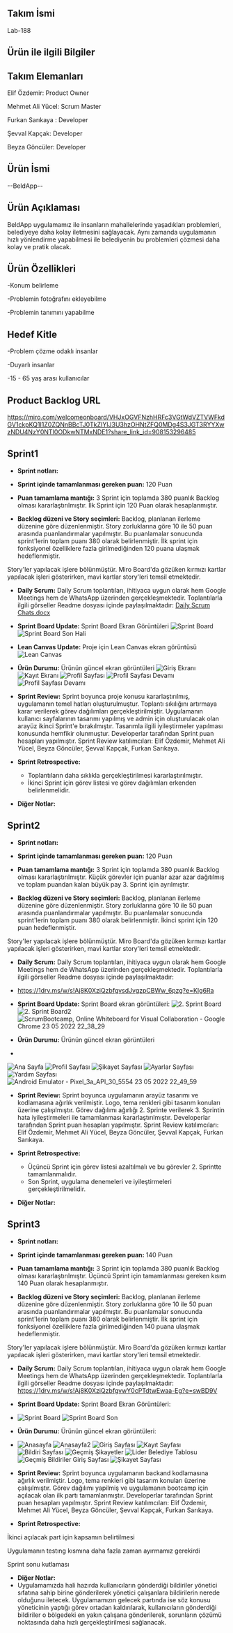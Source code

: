 ## Takım İsmi
  Lab-188

## Ürün ile ilgili Bilgiler

## Takım Elemanları

Elif Özdemir: Product Owner

Mehmet Ali Yücel: Scrum Master

Furkan Sarıkaya : Developer

Şevval Kapçak: Developer

Beyza Göncüler: Developer


## Ürün İsmi

--BeldApp--


## Ürün Açıklaması

BeldApp uygulamamız ile insanların mahallelerinde yaşadıkları problemleri, belediyeye  daha kolay iletmesini sağlayacak. Aynı zamanda uygulamanın hızlı yönlendirme yapabilmesi ile belediyenin bu problemleri çözmesi daha kolay ve pratik olacak.


## Ürün Özellikleri

-Konum belirleme

-Problemin fotoğrafını ekleyebilme

-Problemin tanımını yapabilme


## Hedef Kitle

-Problem çözme odaklı insanlar 

-Duyarlı insanlar

-15 - 65 yaş arası kullanıcılar

## Product Backlog URL
https://miro.com/welcomeonboard/VHJxOGVFNzhHRFc3VGtWdVZTVWFkdGV1ckpKQ1I1Z0ZQNnBBcTJ0TkZIYlJ3U3hzOHNtZFQ0MDg4S3JGT3RYYXwzNDU4NzY0NTI0ODkwNTMxNDE1?share_link_id=908153296485


## Sprint1

* **Sprint notları:** 

* **Sprint içinde tamamlanması gereken puan:** 120 Puan

* **Puan tamamlama mantığı:** 3 Sprint için toplamda 380 puanlık Backlog olması kararlaştırılmıştır. İlk Sprint için 120 Puan olarak hesaplanmıştır.

* **Backlog düzeni ve Story seçimleri:** Backlog, planlanan ilerleme düzenine göre düzenlenmiştir. Story zorluklarına göre 10 ile 50 puan arasında puanlandırmalar yapılmıştır. Bu puanlamalar sonucunda sprint'lerin toplam puanı 380 olarak belirlenmiştir. İlk sprint için fonksiyonel özelliklere fazla girilmediğinden 120 puana ulaşmak hedeflenmiştir.

Story'ler yapılacak işlere bölünmüştür. Miro Board'da gözüken kırmızı kartlar yapılacak işleri gösterirken, mavi kartlar story'leri temsil etmektedir.  


* **Daily Scrum:** Daily Scrum toplantıları, ihitiyaca uygun olarak hem Google Meetings hem de WhatsApp üzerinden gerçekleşmektedir. Toplantılarla ilgili görseller Readme dosyası içinde paylaşılmaktadır: [Daily Scrum Chats.docx](https://github.com/takim-188/BelediyeApp/files/8646095/Daily.Scrum.Chats.docx)


* **Sprint Board Update:** Sprint Board Ekran Görüntüleri ![Sprint Board](https://user-images.githubusercontent.com/104396283/167311414-6aea15cc-c854-45fe-98ad-59b635a4589f.png) ![Sprint Board Son Hali](https://user-images.githubusercontent.com/104396283/167498839-68163639-7fd7-4207-83d2-1ec6199ff98f.png)



* **Lean Canvas Update:** Proje için Lean Canvas ekran görüntüsü  ![Lean Canvas](https://user-images.githubusercontent.com/104396283/167272790-833ca541-48f6-41bb-a8cd-9feb89a4790f.png)


* **Ürün Durumu:** Ürünün güncel ekran görüntüleri ![Giriş Ekranı](https://user-images.githubusercontent.com/104396283/167273303-f7949c70-9234-4479-83bd-a7382720313c.png) ![Kayıt Ekranı](https://user-images.githubusercontent.com/104396283/167273341-64ebe461-9ba0-4cea-b05b-0c3bb88d018c.png) ![Profil Sayfası](https://user-images.githubusercontent.com/104396283/167273597-9334126f-3ab2-40fe-be1e-18300238ead5.png)
 ![Profil Sayfası Devamı](https://user-images.githubusercontent.com/104396283/167273438-129841de-f0f8-4542-a3a9-42288abd74b5.png) 
![Profil Sayfası Devamı](https://user-images.githubusercontent.com/104396283/167273535-41590e2f-fd81-4de5-b406-bdc69dafca35.png)


* **Sprint Review:** Sprint boyunca proje konusu kararlaştırılmış, uygulamanın temel hatları oluşturulmuştur. Toplantı sıkılığını artırmaya karar verilerek görev dağılımları gerçekleştirilmiştir. Uygulamanın kullanıcı sayfalarının tasarımı yapılmış ve admin için oluşturulacak olan arayüz ikinci Sprint'e bırakılmıştır. Tasarımla ilgili iyileştirmeler yapılması konusunda hemfikir olunmuştur. Developerlar tarafından Sprint puan hesapları yapılmıştır. Sprint Review katılımcıları: Elif Özdemir, Mehmet Ali Yücel, Beyza Göncüler, Şevval Kapçak, Furkan Sarıkaya.

* **Sprint Retrospective:** 
  * Toplantıların daha sıklıkla gerçekleştirilmesi kararlaştırılmıştır.
  * İkinci Sprint için görev listesi ve görev dağılımları erkenden belirlenmelidir.

* **Diğer Notlar:**  


## Sprint2

* **Sprint notları:** 

* **Sprint içinde tamamlanması gereken puan:** 120 Puan

* **Puan tamamlama mantığı:** 3 Sprint için toplamda 380 puanlık Backlog olması kararlaştırılmıştır. Küçük görevler için puanlar azar azar dağıtılmış ve toplam puandan kalan büyük pay 3. Sprint için ayrılmıştır.

* **Backlog düzeni ve Story seçimleri:** Backlog, planlanan ilerleme düzenine göre düzenlenmiştir. Story zorluklarına göre 10 ile 50 puan arasında puanlandırmalar yapılmıştır. Bu puanlamalar sonucunda sprint'lerin toplam puanı 380 olarak belirlenmiştir. İkinci sprint için 120 puan hedeflenmiştir.

Story'ler yapılacak işlere bölünmüştür. Miro Board'da gözüken kırmızı kartlar yapılacak işleri gösterirken, mavi kartlar story'leri temsil etmektedir.  


* **Daily Scrum:** Daily Scrum toplantıları, ihitiyaca uygun olarak hem Google Meetings hem de WhatsApp üzerinden gerçekleşmektedir. Toplantılarla ilgili görseller Readme dosyası içinde paylaşılmaktadır: 
* https://1drv.ms/w/s!Aj8K0XziQzbfgvsdJvgzpCBWw_6pzg?e=KIg6Ra


* **Sprint Board Update:** Sprint Board ekran görüntüleri: ![2. Sprint Board](https://user-images.githubusercontent.com/104396283/169418919-cf1e69af-94be-47b5-bdfb-f7974ad5d509.png) ![2. Sprint Board2](https://user-images.githubusercontent.com/104396283/169418988-dd83d4d5-7f47-48af-a643-753f5f5ccc68.png) ![ScrumBootcamp, Online Whiteboard for Visual Collaboration - Google Chrome 23 05 2022 22_38_29](https://user-images.githubusercontent.com/96997743/169893741-9a548c72-4e58-442f-b3d7-0af6309a1409.png)



* **Ürün Durumu:** Ürünün güncel ekran görüntüleri  
* 
![Ana Sayfa](https://user-images.githubusercontent.com/104396283/169715601-4881a4fb-3a87-4b45-a538-387c44fadc4d.png) ![Profil Sayfası](https://user-images.githubusercontent.com/104396283/169715625-6bb9e2cb-fd2b-41b2-81e3-52b2ab468cbf.png) ![Şikayet Sayfası](https://user-images.githubusercontent.com/104396283/169715645-2bb4fa0a-92f2-4e4f-8e5f-3463e5acff27.png) ![Ayarlar Sayfası](https://user-images.githubusercontent.com/104396283/169715656-bbc2dbcf-fd2b-4f9f-9f4a-061904125c29.png) ![Yardım Sayfası](https://user-images.githubusercontent.com/104396283/169715676-efacc591-1f14-42e4-a40b-06f5c6c9719a.png)![Android Emulator - Pixel_3a_API_30_5554 23 05 2022 22_49_59](https://user-images.githubusercontent.com/96997743/169895288-e1813070-6be9-4bf8-acab-9e81c57f19cb.png)




* **Sprint Review:** Sprint boyunca uygulamanın arayüz tasarımı ve kodlamasına ağırlık verilmiştir. Logo, tema renkleri gibi tasarım konuları üzerine çalışılmıştır. Görev dağılımı ağırlığı 2. Sprinte verilerek 3. Sprintin hata iyileştirmeleri ile tamamlanması kararlaştırılmıştır. Developerlar tarafından Sprint puan hesapları yapılmıştır. Sprint Review katılımcıları: Elif Özdemir, Mehmet Ali Yücel, Beyza Göncüler, Şevval Kapçak, Furkan Sarıkaya.


* **Sprint Retrospective:** 
  * Üçüncü Sprint için görev listesi azaltılmalı ve bu görevler 2. Sprintte tamamlanmalıdır.
  * Son Sprint, uygulama denemeleri ve iyileştirmeleri gerçekleştirilmelidir.


* **Diğer Notlar:** 



## Sprint3

* **Sprint notları:** 

* **Sprint içinde tamamlanması gereken puan:** 140 Puan

* **Puan tamamlama mantığı:** 3 Sprint için toplamda 380 puanlık Backlog olması kararlaştırılmıştır. Üçüncü Sprint için tamamlanması gereken kısım 140 Puan olarak hesaplanmıştır.



* **Backlog düzeni ve Story seçimleri:** Backlog, planlanan ilerleme düzenine göre düzenlenmiştir. Story zorluklarına göre 10 ile 50 puan arasında puanlandırmalar yapılmıştır. Bu puanlamalar sonucunda sprint'lerin toplam puanı 380 olarak belirlenmiştir. İlk sprint için fonksiyonel özelliklere fazla girilmediğinden 140 puana ulaşmak hedeflenmiştir.

Story'ler yapılacak işlere bölünmüştür. Miro Board'da gözüken kırmızı kartlar yapılacak işleri gösterirken, mavi kartlar story'leri temsil etmektedir.  




* **Daily Scrum:** Daily Scrum toplantıları, ihitiyaca uygun olarak hem Google Meetings hem de WhatsApp üzerinden gerçekleşmektedir. Toplantılarla ilgili görseller Readme dosyası içinde paylaşılmaktadır: https://1drv.ms/w/s!Aj8K0XziQzbfgvwY0cPTdtwEwaa-Eg?e=swBD9V



* **Sprint Board Update:** Sprint Board Ekran Görüntüleri:
* ![Sprint Board](https://user-images.githubusercontent.com/104396283/172245028-cfaccb2a-a82f-4525-9fc8-4ca1a9a52007.png) ![Sprint Board Son](https://user-images.githubusercontent.com/104396283/172245123-90aae92d-bd4f-4e7f-8189-a531f5f876b1.png)





* **Ürün Durumu:** Ürünün güncel ekran görüntüleri:
* ![Anasayfa](https://user-images.githubusercontent.com/104396283/172245393-b23b01bd-29ea-41f5-a5ca-3eb4be48a3ae.jpeg) ![Anasayfa2](https://user-images.githubusercontent.com/104396283/172245541-d169c351-6dfa-4e3b-8111-5b57ce2f8f3b.jpeg) ![Giriş Sayfası](https://user-images.githubusercontent.com/104396283/172245604-fe000c59-45f6-400b-8e81-b3412f1fa0f1.jpeg) ![Kayıt Sayfası](https://user-images.githubusercontent.com/104396283/172245654-677fa802-9763-4654-9ac9-6d303f730e6b.jpeg) ![Bildiri Sayfası](https://user-images.githubusercontent.com/104396283/172245751-7ee1a165-d463-4161-8fb3-f2e648646891.jpeg) ![Geçmiş Şikayetler](https://user-images.githubusercontent.com/104396283/172247785-8c9eef55-b9f5-4f64-8f35-59a187bf265f.jpeg) ![Lider Belediye Tablosu](https://user-images.githubusercontent.com/104396283/172247835-51c6c6e6-faaf-443d-9a7e-48705149c67b.jpeg) ![Geçmiş Bildiriler Giriş Sayfası](https://user-images.githubusercontent.com/104396283/172247907-4e638883-e600-4feb-b109-32f88635d9fe.jpeg) ![Şikayet Sayfası](https://user-images.githubusercontent.com/104396283/172245840-5692e001-e687-4de3-8bc7-f6dfdf840d35.jpeg)



* **Sprint Review:** Sprint boyunca uygulamanın backand kodlamasına ağırlık verilmiştir. Logo, tema renkleri gibi tasarım konuları üzerine çalışılmıştır. Görev dağılımı yapilmiş ve uygulamanın bootcamp için açılacak olan ilk partı tamamlanmıştır. Developerlar tarafından Sprint puan hesapları yapılmıştır. Sprint Review katılımcıları: Elif Özdemir, Mehmet Ali Yücel, Beyza Göncüler, Şevval Kapçak, Furkan Sarıkaya.



* **Sprint Retrospective:** 

İkinci açılacak part için kapsamın belirtilmesi

Uygulamanın testıng kısmına daha fazla zaman ayırmamız gerekirdi

Sprint sonu kutlaması


  

* **Diğer Notlar:** 
* Uygulamamızda hali hazırda kullanıcıların gönderdiği bildiriler yönetici sıfatına sahip birine gönderilerek yönetici çalışanlara bildirilerin nerede olduğunu iletecek. Uygulamamızın gelecek partında ise söz konusu yöneticinin yaptığı görev ortadan kaldırılarak, kullanıcıların gönderdiği bildiriler o bölgedeki en yakın çalışana gönderilerek, sorunların çözümü noktasında daha hızlı gerçekleştirilmesi sağlanacak.
